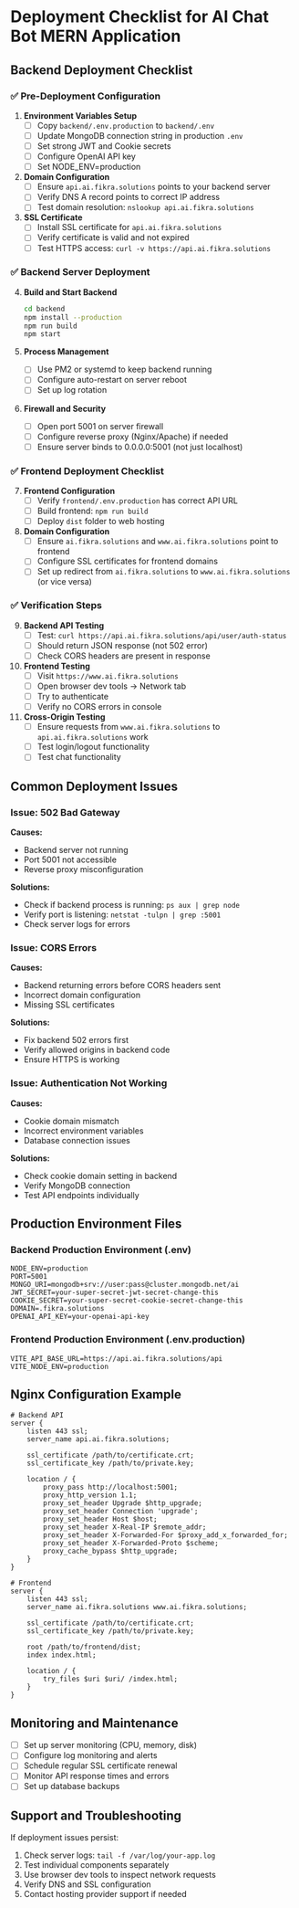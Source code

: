 # Deployment Checklist for AI Chat Bot MERN Application

## Backend Deployment Checklist

### ✅ **Pre-Deployment Configuration**

1. **Environment Variables Setup**
   - [ ] Copy `backend/.env.production` to `backend/.env`
   - [ ] Update MongoDB connection string in production `.env`
   - [ ] Set strong JWT and Cookie secrets
   - [ ] Configure OpenAI API key
   - [ ] Set NODE_ENV=production

2. **Domain Configuration**
   - [ ] Ensure `api.ai.fikra.solutions` points to your backend server
   - [ ] Verify DNS A record points to correct IP address
   - [ ] Test domain resolution: `nslookup api.ai.fikra.solutions`

3. **SSL Certificate**
   - [ ] Install SSL certificate for `api.ai.fikra.solutions`
   - [ ] Verify certificate is valid and not expired
   - [ ] Test HTTPS access: `curl -v https://api.ai.fikra.solutions`

### ✅ **Backend Server Deployment**

4. **Build and Start Backend**
   ```bash
   cd backend
   npm install --production
   npm run build
   npm start
   ```

5. **Process Management**
   - [ ] Use PM2 or systemd to keep backend running
   - [ ] Configure auto-restart on server reboot
   - [ ] Set up log rotation

6. **Firewall and Security**
   - [ ] Open port 5001 on server firewall
   - [ ] Configure reverse proxy (Nginx/Apache) if needed
   - [ ] Ensure server binds to 0.0.0.0:5001 (not just localhost)

### ✅ **Frontend Deployment Checklist**

7. **Frontend Configuration**
   - [ ] Verify `frontend/.env.production` has correct API URL
   - [ ] Build frontend: `npm run build`
   - [ ] Deploy `dist` folder to web hosting

8. **Domain Configuration**
   - [ ] Ensure `ai.fikra.solutions` and `www.ai.fikra.solutions` point to frontend
   - [ ] Configure SSL certificates for frontend domains
   - [ ] Set up redirect from `ai.fikra.solutions` to `www.ai.fikra.solutions` (or vice versa)

### ✅ **Verification Steps**

9. **Backend API Testing**
   - [ ] Test: `curl https://api.ai.fikra.solutions/api/user/auth-status`
   - [ ] Should return JSON response (not 502 error)
   - [ ] Check CORS headers are present in response

10. **Frontend Testing**
    - [ ] Visit `https://www.ai.fikra.solutions`
    - [ ] Open browser dev tools → Network tab
    - [ ] Try to authenticate
    - [ ] Verify no CORS errors in console

11. **Cross-Origin Testing**
    - [ ] Ensure requests from `www.ai.fikra.solutions` to `api.ai.fikra.solutions` work
    - [ ] Test login/logout functionality
    - [ ] Test chat functionality

## Common Deployment Issues

### Issue: 502 Bad Gateway
**Causes:**
- Backend server not running
- Port 5001 not accessible
- Reverse proxy misconfiguration

**Solutions:**
- Check if backend process is running: `ps aux | grep node`
- Verify port is listening: `netstat -tulpn | grep :5001`
- Check server logs for errors

### Issue: CORS Errors
**Causes:**
- Backend returning errors before CORS headers sent
- Incorrect domain configuration
- Missing SSL certificates

**Solutions:**
- Fix backend 502 errors first
- Verify allowed origins in backend code
- Ensure HTTPS is working

### Issue: Authentication Not Working
**Causes:**
- Cookie domain mismatch
- Incorrect environment variables
- Database connection issues

**Solutions:**
- Check cookie domain setting in backend
- Verify MongoDB connection
- Test API endpoints individually

## Production Environment Files

### Backend Production Environment (.env)
```env
NODE_ENV=production
PORT=5001
MONGO_URI=mongodb+srv://user:pass@cluster.mongodb.net/ai
JWT_SECRET=your-super-secret-jwt-secret-change-this
COOKIE_SECRET=your-super-secret-cookie-secret-change-this
DOMAIN=.fikra.solutions
OPENAI_API_KEY=your-openai-api-key
```

### Frontend Production Environment (.env.production)
```env
VITE_API_BASE_URL=https://api.ai.fikra.solutions/api
VITE_NODE_ENV=production
```

## Nginx Configuration Example

```nginx
# Backend API
server {
    listen 443 ssl;
    server_name api.ai.fikra.solutions;
    
    ssl_certificate /path/to/certificate.crt;
    ssl_certificate_key /path/to/private.key;
    
    location / {
        proxy_pass http://localhost:5001;
        proxy_http_version 1.1;
        proxy_set_header Upgrade $http_upgrade;
        proxy_set_header Connection 'upgrade';
        proxy_set_header Host $host;
        proxy_set_header X-Real-IP $remote_addr;
        proxy_set_header X-Forwarded-For $proxy_add_x_forwarded_for;
        proxy_set_header X-Forwarded-Proto $scheme;
        proxy_cache_bypass $http_upgrade;
    }
}

# Frontend
server {
    listen 443 ssl;
    server_name ai.fikra.solutions www.ai.fikra.solutions;
    
    ssl_certificate /path/to/certificate.crt;
    ssl_certificate_key /path/to/private.key;
    
    root /path/to/frontend/dist;
    index index.html;
    
    location / {
        try_files $uri $uri/ /index.html;
    }
}
```

## Monitoring and Maintenance

- [ ] Set up server monitoring (CPU, memory, disk)
- [ ] Configure log monitoring and alerts
- [ ] Schedule regular SSL certificate renewal
- [ ] Monitor API response times and errors
- [ ] Set up database backups

## Support and Troubleshooting

If deployment issues persist:
1. Check server logs: `tail -f /var/log/your-app.log`
2. Test individual components separately
3. Use browser dev tools to inspect network requests
4. Verify DNS and SSL configuration
5. Contact hosting provider support if needed